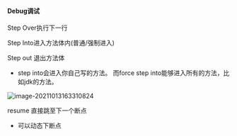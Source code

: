 #### Debug调试

Step Over执行下一行

Step Into进入方法体内(普通/强制进入)

Step out 退出方法体

- step into会进入你自己写的方法。
  而force step into能够进入所有的方法，比如jdk的方法。

![image-20211013163310824](C:\Users\10275\AppData\Roaming\Typora\typora-user-images\image-20211013163310824.png)



 resume 直接跳至下一个断点

- 可以动态下断点

